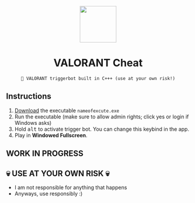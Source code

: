 

<div align=center>

  <img src="https://raw.githubusercontent.com/GlockClipz/Valorant-Trigger-bot-Dex-X-/main/valorantLogo.png" width=100>
  
  # VALORANT Cheat
  ```
  💎 VALORANT triggerbot built in C+++ (use at your own risk!)
  ```
  
</div>

## Instructions
1. [Download](codelink) the executable `nameofexcute.exe`
2. Run the executable (make sure to allow admin rights; click yes or login if Windows asks)
3. Hold <kbd>alt</kbd> to activate trigger bot. You can change this keybind in the app.
4. Play in **Windowed Fullscreen**.

## WORK IN PROGRESS

## 💀 USE AT YOUR OWN RISK 💀
- I am not responsible for anything that happens
- Anyways, use responsibly :)
